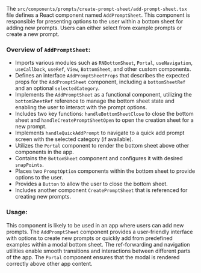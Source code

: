The `src/components/prompts/create-prompt-sheet/add-prompt-sheet.tsx` file defines a React component named `AddPromptSheet`. This component is responsible for presenting options to the user within a bottom sheet for adding new prompts. Users can either select from example prompts or create a new prompt.

### Overview of `AddPromptSheet`:

- Imports various modules such as `RNBottomSheet`, `Portal`, `useNavigation`, `useCallback`, `useRef`, `View`, `BottomSheet`, and other custom components.
- Defines an interface `AddPromptSheetProps` that describes the expected props for the `AddPromptSheet` component, including a `bottomSheetRef` and an optional `selectedCategory`.
- Implements the `AddPromptSheet` as a functional component, utilizing the `bottomSheetRef` reference to manage the bottom sheet state and enabling the user to interact with the prompt options.
- Includes two key functions: `handleBottomSheetClose` to close the bottom sheet and `handleCreatePromptSheetOpen` to open the creation sheet for a new prompt.
- Implements `handleQuickAddPrompt` to navigate to a quick add prompt screen with the selected category (if available).
- Utilizes the `Portal` component to render the bottom sheet above other components in the app.
- Contains the `BottomSheet` component and configures it with desired `snapPoints`.
- Places two `PromptOption` components within the bottom sheet to provide options to the user.
- Provides a `Button` to allow the user to close the bottom sheet.
- Includes another component `CreatePromptSheet` that is referenced for creating new prompts.

### Usage:

This component is likely to be used in an app where users can add new prompts. The `AddPromptSheet` component provides a user-friendly interface with options to create new prompts or quickly add from predefined examples within a modal bottom sheet. The ref-forwarding and navigation utilities enable smooth transitions and interactions between different parts of the app. The `Portal` component ensures that the modal is rendered correctly above other app content.